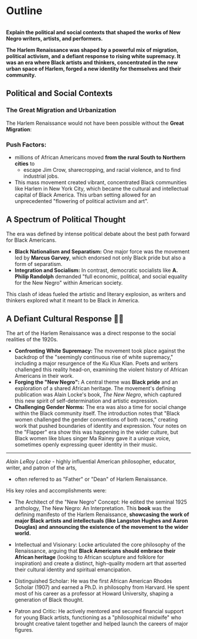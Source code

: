 # Outline
```table-of-contents
```
**Explain the political and social contexts that shaped the works of New Negro writers, artists, and performers.**

**The Harlem Renaissance was shaped by a powerful mix of migration, political activism, and a defiant response to rising white supremacy. It was an era where Black artists and thinkers, concentrated in the new urban space of Harlem, forged a new identity for themselves and their community.**

## Political and Social Contexts

### The Great Migration and Urbanization 
The Harlem Renaissance would not have been possible without the **Great Migration**:

### Push Factors:
- millions of African Americans moved **from the rural South to Northern cities** to 
	- escape Jim Crow, sharecropping, and racial violence, and to find industrial jobs. 
- This mass movement created vibrant, concentrated Black communities like Harlem in New York City, which became the cultural and intellectual capital of Black America. This urban setting allowed for an unprecedented "flowering of political activism and art".

## A Spectrum of Political Thought 

The era was defined by intense political debate about the best path forward for Black Americans.
- **Black Nationalism and Separatism:** One major force was the movement led by **Marcus Garvey**, which endorsed not only Black pride but also a form of separatism.
- **Integration and Socialism:** In contrast, democratic socialists like **A. Philip Randolph** demanded "full economic, political, and social equality for the New Negro" within American society.

This clash of ideas fueled the artistic and literary explosion, as writers and thinkers explored what it meant to be Black in America.

## A Defiant Cultural Response 💪🏾

The art of the Harlem Renaissance was a direct response to the social realities of the 1920s.
- **Confronting White Supremacy:** The movement took place against the backdrop of the "seemingly continuous rise of white supremacy," including a major resurgence of the Ku Klux Klan. Poets and writers challenged this reality head-on, examining the violent history of African Americans in their work.
- **Forging the "New Negro":** A central theme was **Black pride** and an exploration of a shared African heritage. The movement's defining publication was Alain Locke's book, _The New Negro_, which captured this new spirit of self-determination and artistic expression.
- **Challenging Gender Norms:** The era was also a time for social change within the Black community itself. The introduction notes that "Black women challenged the gender conventions of both races," creating work that pushed boundaries of identity and expression. Your notes on the "Flapper" era show this was happening in the wider culture, but Black women like blues singer Ma Rainey gave it a unique voice, sometimes openly expressing queer identity in their music.

<hr>

*Alain LeRoy Locke* - highly influential American philosopher, educator, writer, and patron of the arts, 
- often referred to as "Father" or "Dean" of Harlem Renaissance.

His key roles and accomplishments were:
- The Architect of the "New Negro" Concept: He edited the seminal 1925 anthology, The New Negro: An Interpretation. This **book** was the defining manifesto of the Harlem Renaissance, **showcasing the work of major Black artists and intellectuals (like Langston Hughes and Aaron Douglas) and announcing the existence of the movement to the wider world.**

- Intellectual and Visionary: Locke articulated the core philosophy of the Renaissance, arguing that **Black Americans should embrace their African heritage** (looking to African sculpture and folklore for inspiration) and create a distinct, high-quality modern art that asserted their cultural identity and spiritual emancipation.

- Distinguished Scholar: He was the first African American Rhodes Scholar (1907) and earned a Ph.D. in philosophy from Harvard. He spent most of his career as a professor at Howard University, shaping a generation of Black thought.

- Patron and Critic: He actively mentored and secured financial support for young Black artists, functioning as a "philosophical midwife" who brought creative talent together and helped launch the careers of major figures.
